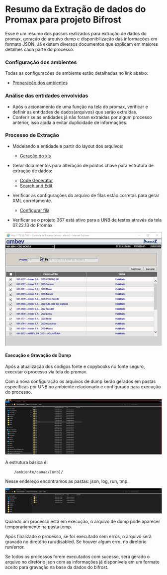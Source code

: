 # Resumo da Extração de dados do Promax para projeto Bifrost

Esse é um resumo dos passos realizados para extração de dados do promax, geração do arquivo dump e disponibilização das informações em formato JSON.
Já existem diversos documentos que explicam em maiores detalhes cada parte do processo.

### Configuração dos ambientes

Todas as configurações de ambiente estão detalhadas no link abaixo:

- [Preparação dos ambientes](https://dev.azure.com/AMBEV-SA/AMBEV-BIFROST/_wiki/wikis/Bifrost/2519/Configura%C3%A7%C3%A3o-de-Ambiente)

### Análise das entidades envolvidas

- Após o acionamento de uma função na tela do promax, verificar e definir as entidades de dados(arquivos) que serão extraídas.
- Conferir se as entidades já não foram extraídas por algum processo anterior, isso ajuda a evitar duplicidade de informações.

### Processo de Extração

- Modelando a entidade a partir do layout dos arquivos:

  - [Geração do xls](https://dev.azure.com/AMBEV-SA/AMBEV-BIFROST/_wiki/wikis/Bifrost/2682/Modelando-a-Entidade)

- Gerar documentos para alteração de pontos chave para estrutura de extração de dados:

  - [Code Generator](https://dev.azure.com/AMBEV-SA/AMBEV-BIFROST/_wiki/wikis/Bifrost/2582/Code-Gen-Extra%C3%A7%C3%A3o)
  - [Search and Edit](https://dev.azure.com/AMBEV-SA/AMBEV-BIFROST/_wiki/wikis/Bifrost/2586/Search-and-Edit-Extra%C3%A7%C3%A3o)

- Verificar as configurações do arquivo de filas estão corretas para gerar XML corretamente.

  - [Configurar fila](https://dev.azure.com/AMBEV-SA/AMBEV-BIFROST/_wiki/wikis/Bifrost/806/7-Alterar-CONFIG_CANAA.XML)

- Verificar se o projeto 367 está ativo para a UNB de testes através da tela 07.22.13 do Promax

![promax](./promax.png)

#### Execução e Gravação do Dump

Após a atualização dos códigos fonte e copybooks no fonte seguro, executar o processo via tela do promax.

Com a nova configuração os arquivos de dump serão gerados em pastas específicas por UNB no ambiente relacionado e configurado para execução do processo.

![Estrutura canaa](./estrutura_canaa.png)

A estrutura básica é:

```unix
    /ambiente/canaa/[unb]/
```

Nesse endereço encontramos as pastas: json, log, run, tmp.

![Estrutura canaa pastas](./estrutura_canaa_pastas.png)

Quando um processo está em execução, o arquivo de dump pode aparecer temporariamente na pasta temp.

Após finalizado o processo, se for executado sem erros, o arquivo será gravado no diretório run/disabled.
Se houver algum erro, no diretório run/error.

Se todos os processos forem executados com sucesso, será gerado o arquivo no diretório json com as informações já disponíveis em um formato aceito para gravação na base da dados do bifrost.
